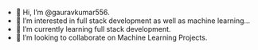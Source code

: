 - 👋 Hi, I’m @gauravkumar556.
- 👀 I’m interested in full stack development as well as machine learning...
- 🌱 I’m currently learning full stack development.
- 💞️ I’m looking to collaborate on Machine Learning Projects.

<!---
gauravkumar556/gauravkumar556 is a ✨ special ✨ repository because its `README.md` (this file) appears on your GitHub profile.
You can click the Preview link to take a look at your changes.
--->
